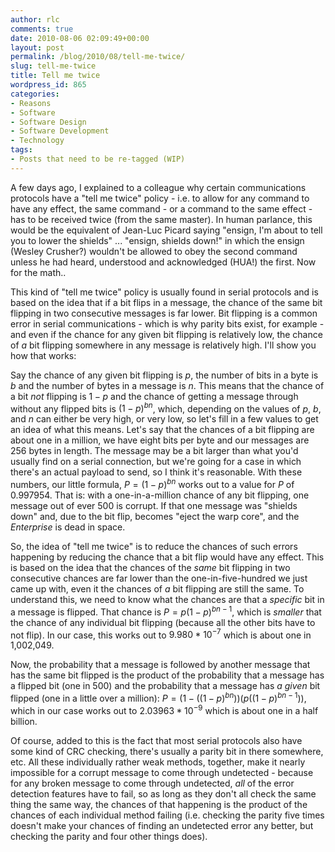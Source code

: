```yaml
---
author: rlc
comments: true
date: 2010-08-06 02:09:49+00:00
layout: post
permalink: /blog/2010/08/tell-me-twice/
slug: tell-me-twice
title: Tell me twice
wordpress_id: 865
categories:
- Reasons
- Software
- Software Design
- Software Development
- Technology
tags:
- Posts that need to be re-tagged (WIP)
---
```


A few days ago, I explained to a colleague why certain communications protocols have a "tell me twice" policy - i.e. to allow for any command to have any effect, the same command - or a command to the same effect - has to be received twice (from the same master). In human parlance, this would be the equivalent of Jean-Luc Picard saying "ensign, I'm about to tell you to lower the shields" ... "ensign, shields down!" in which the ensign (Wesley Crusher?) wouldn't be allowed to obey the second command unless he had heard, understood and acknowledged (HUA!) the first. Now for the math..
<!--more-->

This kind of "tell me twice" policy is usually found in serial protocols and is based on the idea that if a bit flips in a message, the chance of the same bit flipping in two consecutive messages is far lower. Bit flipping is a common error in serial communications - which is why parity bits exist, for example - and even if the chance for any given bit flipping is relatively low, the chance of _a_ bit flipping somewhere in any message is relatively high. I'll show you how that works:

Say the chance of any given bit flipping is $p$, the number of bits in a byte is $b$ and the number of bytes in a message is $n$\. This means that the chance of a bit _not_ flipping is $1-p$ and the chance of getting a message through without any flipped bits is $(1-p)^{bn}$, which, depending on the values of $p$, $b$, and $n$ can either be very high, or very low, so let's fill in a few values to get an idea of what this means. Let's say that the chances of a bit flipping are about one in a million, we have eight bits per byte and our messages are 256 bytes in length. The message may be a bit larger than what you'd usually find on a serial connection, but we're going for a case in which there's an actual payload to send, so I think it's reasonable. With these numbers, our little formula, $P = (1-p)^{bn}$ works out to a value for $P$ of 0.997954. That is: with a one-in-a-million chance of any bit flipping, one message out of ever 500 is corrupt. If that one message was "shields down" and, due to the bit flip, becomes "eject the warp core", and the _Enterprise_ is dead in space.

So, the idea of "tell me twice" is to reduce the chances of such errors happening by reducing the chance that a bit flip would have any effect. This is based on the idea that the chances of the _same_ bit flipping in two consecutive chances are far lower than the one-in-five-hundred we just came up with, even it the chances of _a_ bit flipping are still the same. To understand this, we need to know what the chances are that a _specific_ bit in a message is flipped. That chance is $P = p(1-p)^{bn-1}$, which is _smaller_ that the chance of any individual bit flipping (because all the other bits have to not flip). In our case, this works out to $9.980 * 10^{-7}$ which is about one in 1,002,049.

Now, the probability that a message is followed by another message that has the same bit flipped is the product of the probability that a message has a flipped bit (one in 500) and the probability that a message has _a given_ bit flipped (one in a little over a million): $P = (1 - ((1-p)^{bn}))(p((1-p)^{bn-1}))$, which in our case works out to $2.03963 * 10^{-9}$ which is about one in a half billion.

Of course, added to this is the fact that most serial protocols also have some kind of CRC checking, there's usually a parity bit in there somewhere, etc. All these individually rather weak methods, together, make it nearly impossible for a corrupt message to come through undetected - because for any broken message to come through undetected, _all_ of the error detection features have to fail, so as long as they don't all check the same thing the same way, the chances of that happening is the product of the chances of each individual method failing (i.e. checking the parity five times doesn't make your chances of finding an undetected error any better, but checking the parity and four other things does).
